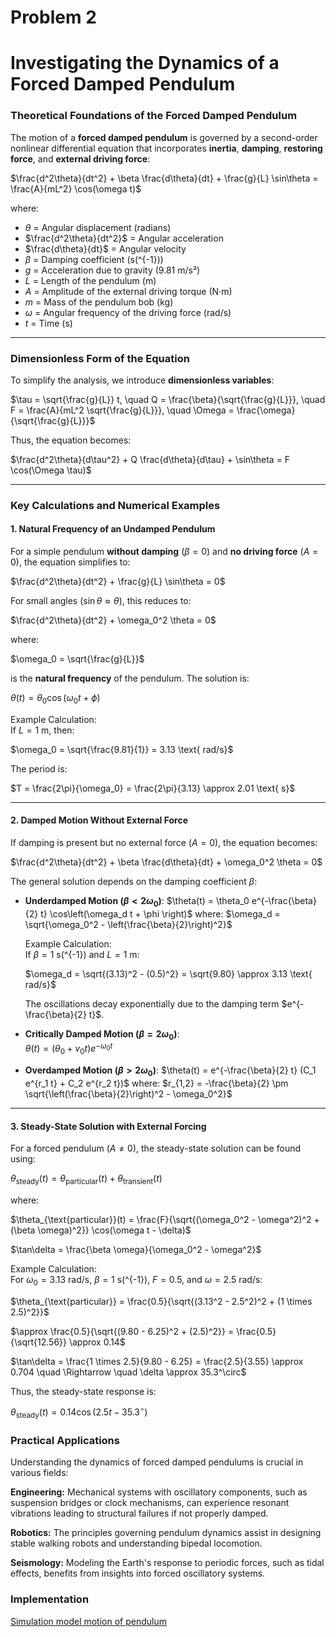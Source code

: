 # Problem 2

 # Investigating the Dynamics of a Forced Damped Pendulum

### **Theoretical Foundations of the Forced Damped Pendulum**
  

The motion of a **forced damped pendulum** is governed by a second-order nonlinear differential equation that incorporates **inertia**, **damping**, **restoring force**, and **external driving force**:  

$\frac{d^2\theta}{dt^2} + \beta \frac{d\theta}{dt} + \frac{g}{L} \sin\theta = \frac{A}{mL^2} \cos(\omega t)$

where:  
- $\theta$ = Angular displacement (radians)  
- $\frac{d^2\theta}{dt^2}$ = Angular acceleration  
- $\frac{d\theta}{dt}$ = Angular velocity  
- $\beta$ = Damping coefficient (s\(^{-1}\))  
- $g$ = Acceleration due to gravity (9.81 m/s²)  
- $L$ = Length of the pendulum (m)  
- $A$ = Amplitude of the external driving torque (N·m)  
- $m$ = Mass of the pendulum bob (kg)  
- $\omega$ = Angular frequency of the driving force (rad/s)  
- $t$ = Time (s)  

---

### **Dimensionless Form of the Equation**  

To simplify the analysis, we introduce **dimensionless variables**:

$\tau = \sqrt{\frac{g}{L}} t, \quad Q = \frac{\beta}{\sqrt{\frac{g}{L}}}, \quad F = \frac{A}{mL^2 \sqrt{\frac{g}{L}}}, \quad \Omega = \frac{\omega}{\sqrt{\frac{g}{L}}}$

Thus, the equation becomes:

$\frac{d^2\theta}{d\tau^2} + Q \frac{d\theta}{d\tau} + \sin\theta = F \cos(\Omega \tau)$

---

### **Key Calculations and Numerical Examples**  

#### **1. Natural Frequency of an Undamped Pendulum**  
For a simple pendulum **without damping** ($\beta = 0$) and **no driving force** ($A = 0$), the equation simplifies to:

$\frac{d^2\theta}{dt^2} + \frac{g}{L} \sin\theta = 0$

For small angles ($\sin\theta \approx \theta$), this reduces to:

$\frac{d^2\theta}{dt^2} + \omega_0^2 \theta = 0$

where:

$\omega_0 = \sqrt{\frac{g}{L}}$

is the **natural frequency** of the pendulum. The solution is:

$\theta(t) = \theta_0 \cos(\omega_0 t + \phi)$

Example Calculation:  
If $L = 1$ m, then:

$\omega_0 = \sqrt{\frac{9.81}{1}} = 3.13 \text{ rad/s}$

The period is:

$T = \frac{2\pi}{\omega_0} = \frac{2\pi}{3.13} \approx 2.01 \text{ s}$

---

#### **2. Damped Motion Without External Force**  
If damping is present but no external force ($A = 0$), the equation becomes:

$\frac{d^2\theta}{dt^2} + \beta \frac{d\theta}{dt} + \omega_0^2 \theta = 0$

The general solution depends on the damping coefficient $\beta$:

- **Underdamped Motion ($\beta < 2\omega_0$)**:
  $\theta(t) = \theta_0 e^{-\frac{\beta}{2} t} \cos\left(\omega_d t + \phi \right)$
  where:
  $\omega_d = \sqrt{\omega_0^2 - \left(\frac{\beta}{2}\right)^2}$

  Example Calculation:  
  If $\beta = 1$ s\(^{-1}\) and $L = 1$ m:

  $\omega_d = \sqrt{(3.13)^2 - (0.5)^2} = \sqrt{9.80} \approx 3.13 \text{ rad/s}$

  The oscillations decay exponentially due to the damping term $e^{-\frac{\beta}{2} t}$.

- **Critically Damped Motion ($\beta = 2\omega_0$)**:  
  $\theta(t) = (\theta_0 + v_0 t) e^{-\omega_0 t}$

- **Overdamped Motion ($\beta > 2\omega_0$)**:
  $\theta(t) = e^{-\frac{\beta}{2} t} (C_1 e^{r_1 t} + C_2 e^{r_2 t})$
  where:
  $r_{1,2} = -\frac{\beta}{2} \pm \sqrt{\left(\frac{\beta}{2}\right)^2 - \omega_0^2}$

---

#### **3. Steady-State Solution with External Forcing**  
For a forced pendulum ($A \neq 0$), the steady-state solution can be found using:

$\theta_{\text{steady}}(t) = \theta_{\text{particular}}(t) + \theta_{\text{transient}}(t)$

where:

$\theta_{\text{particular}}(t) = \frac{F}{\sqrt{(\omega_0^2 - \omega^2)^2 + (\beta \omega)^2}} \cos(\omega t - \delta)$

$\tan\delta = \frac{\beta \omega}{\omega_0^2 - \omega^2}$

Example Calculation:  
For $\omega_0 = 3.13$ rad/s, $\beta = 1$ s\(^{-1}\), $F = 0.5$, and $\omega = 2.5$ rad/s:

$\theta_{\text{particular}} = \frac{0.5}{\sqrt{(3.13^2 - 2.5^2)^2 + (1 \times 2.5)^2}}$

$\approx \frac{0.5}{\sqrt{(9.80 - 6.25)^2 + (2.5)^2}} = \frac{0.5}{\sqrt{12.56}} \approx 0.14$

$\tan\delta = \frac{1 \times 2.5}{9.80 - 6.25} = \frac{2.5}{3.55} \approx 0.704 \quad \Rightarrow \quad \delta \approx 35.3^\circ$

Thus, the steady-state response is:

$\theta_{\text{steady}}(t) = 0.14 \cos(2.5t - 35.3^\circ)$

### Practical Applications
Understanding the dynamics of forced damped pendulums is crucial in various fields:

**Engineering:**  Mechanical systems with oscillatory components, such as suspension bridges or clock mechanisms, can experience resonant vibrations leading to structural failures if not properly damped.

**Robotics:** The principles governing pendulum dynamics assist in designing stable walking robots and understanding bipedal locomotion.

**Seismology:** Modeling the Earth's response to periodic forces, such as tidal effects, benefits from insights into forced oscillatory systems.

### Implementation

 [Simulation model motion of pendulum](pendulum_projectile.html)